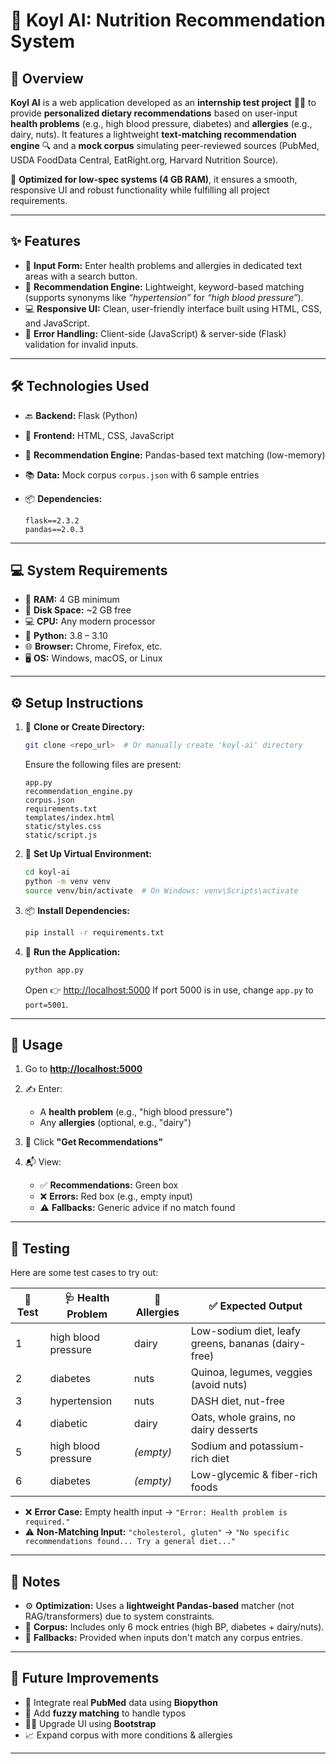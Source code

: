 
# 🥦 **Koyl AI: Nutrition Recommendation System**

## 📌 Overview

**Koyl AI** is a web application developed as an **internship test project** 🧑‍💻 to provide **personalized dietary recommendations** based on user-input **health problems** (e.g., high blood pressure, diabetes) and **allergies** (e.g., dairy, nuts).
It features a lightweight **text-matching recommendation engine** 🔍 and a **mock corpus** simulating peer-reviewed sources (PubMed, USDA FoodData Central, EatRight.org, Harvard Nutrition Source).

🚀 **Optimized for low-spec systems (4 GB RAM)**, it ensures a smooth, responsive UI and robust functionality while fulfilling all project requirements.

---

## ✨ Features

* 📝 **Input Form:** Enter health problems and allergies in dedicated text areas with a search button.
* 🤖 **Recommendation Engine:** Lightweight, keyword-based matching (supports synonyms like *“hypertension”* for *“high blood pressure”*).
* 💻 **Responsive UI:** Clean, user-friendly interface built using HTML, CSS, and JavaScript.
* 🚫 **Error Handling:** Client-side (JavaScript) & server-side (Flask) validation for invalid inputs.
---

## 🛠️ Technologies Used

* 🔙 **Backend:** Flask (Python)
* 🎨 **Frontend:** HTML, CSS, JavaScript
* 🧠 **Recommendation Engine:** Pandas-based text matching (low-memory)
* 📚 **Data:** Mock corpus `corpus.json` with 6 sample entries
* 📦 **Dependencies:**

  ```
  flask==2.3.2  
  pandas==2.0.3  
  ```

---

## 💻 System Requirements

* 🧠 **RAM:** 4 GB minimum
* 💽 **Disk Space:** \~2 GB free
* 💻 **CPU:** Any modern processor
* 🐍 **Python:** 3.8 – 3.10
* 🌐 **Browser:** Chrome, Firefox, etc.
* 🖥️ **OS:** Windows, macOS, or Linux

---

## ⚙️ Setup Instructions

1. 🔁 **Clone or Create Directory:**

   ```bash
   git clone <repo_url>  # Or manually create 'koyl-ai' directory
   ```

   Ensure the following files are present:

   ```
   app.py  
   recommendation_engine.py  
   corpus.json  
   requirements.txt  
   templates/index.html  
   static/styles.css  
   static/script.js  
   ```

2. 🧪 **Set Up Virtual Environment:**

   ```bash
   cd koyl-ai  
   python -m venv venv  
   source venv/bin/activate  # On Windows: venv\Scripts\activate
   ```

3. 📦 **Install Dependencies:**

   ```bash
   pip install -r requirements.txt
   ```

4. 🚀 **Run the Application:**

   ```bash
   python app.py
   ```

   Open 👉 [http://localhost:5000](http://localhost:5000)
   If port 5000 is in use, change `app.py` to `port=5001`.

---

## 🧪 Usage

1. Go to **[http://localhost:5000](http://localhost:5000)**
2. ✍️ Enter:

   * A **health problem** (e.g., "high blood pressure")
   * Any **allergies** (optional, e.g., "dairy")
3. 🔘 Click **"Get Recommendations"**
4. 📬 View:

   * ✅ **Recommendations:** Green box
   * ❌ **Errors:** Red box (e.g., empty input)
   * ⚠️ **Fallbacks:** Generic advice if no match found

---

## 🧾 Testing

Here are some test cases to try out:

| 🔢 Test | 🩺 Health Problem   | 🚫 Allergies | ✅ Expected Output                                   |
| ------- | ------------------- | ------------ | --------------------------------------------------- |
| 1       | high blood pressure | dairy        | Low-sodium diet, leafy greens, bananas (dairy-free) |
| 2       | diabetes            | nuts         | Quinoa, legumes, veggies (avoid nuts)               |
| 3       | hypertension        | nuts         | DASH diet, nut-free                                 |
| 4       | diabetic            | dairy        | Oats, whole grains, no dairy desserts               |
| 5       | high blood pressure | *(empty)*    | Sodium and potassium-rich diet                      |
| 6       | diabetes            | *(empty)*    | Low-glycemic & fiber-rich foods                     |

* ❌ **Error Case:** Empty health input → `"Error: Health problem is required."`
* ⚠️ **Non-Matching Input:** `"cholesterol, gluten"` → `"No specific recommendations found... Try a general diet..."`


---

## 📌 Notes

* ⚙️ **Optimization:** Uses a **lightweight Pandas-based** matcher (not RAG/transformers) due to system constraints.
* 📂 **Corpus:** Includes only 6 mock entries (high BP, diabetes + dairy/nuts).
* 🔄 **Fallbacks:** Provided when inputs don't match any corpus entries.

---

## 🌱 Future Improvements

* 🔬 Integrate real **PubMed** data using **Biopython**
* 🔡 Add **fuzzy matching** to handle typos
* 🧑‍🎨 Upgrade UI using **Bootstrap**
* 📈 Expand corpus with more conditions & allergies

---


